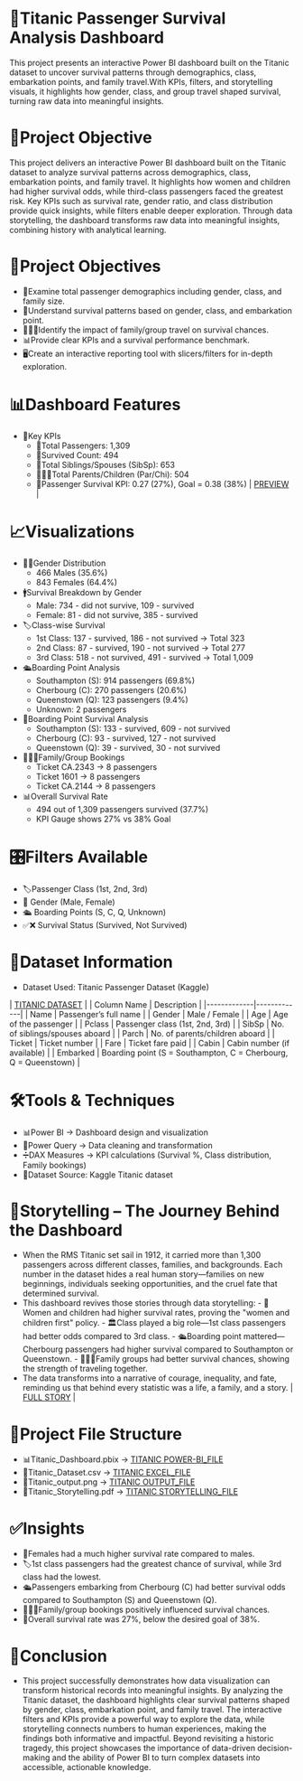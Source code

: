 # 🚢Titanic Passenger Survival Analysis Dashboard
This project presents an interactive Power BI dashboard built on the Titanic dataset to uncover survival patterns through demographics, class, embarkation points,
and family travel.With KPIs, filters, and storytelling visuals, it highlights how gender, class, and group travel shaped survival, turning raw data into meaningful 
insights.

# 📌Project Objective 
This project delivers an interactive Power BI dashboard built on the Titanic dataset to analyze survival patterns across demographics, class, embarkation points, and 
family travel. It highlights how women and children had higher survival odds, while third-class passengers faced the greatest risk. Key KPIs such as survival rate, 
gender ratio, and class distribution provide quick insights, while filters enable deeper exploration. Through data storytelling, the dashboard transforms raw data 
into meaningful insights, combining history with analytical learning.

# 🎯Project Objectives
  - 👥Examine total passenger demographics including gender, class, and family size.
  - 🧭Understand survival patterns based on gender, class, and embarkation point. 
  - 👨‍👩‍👧Identify the impact of family/group travel on survival chances.
  - 📊Provide clear KPIs and a survival performance benchmark.
  - 🖥️Create an interactive reporting tool with slicers/filters for in-depth exploration.

# 📊Dashboard Features
  - 🔑Key KPIs
       - 👥Total Passengers: 1,309
       - 💚Survived Count: 494
       - 👫Total Siblings/Spouses (SibSp): 653
       - 👨‍👩‍👧Total Parents/Children (Par/Chi): 504
       - 🎯Passenger Survival KPI: 0.27 (27%), Goal = 0.38 (38%)
       | <a href = "https://github.com/SathishRamachandran1975/-Titanic-Passenger-Survival-Analysis-Dashboard-/blob/main/Titanic_output.png">PREVIEW</a> | 

# 📈Visualizations
  - 👩‍🦰Gender Distribution
       - 466 Males (35.6%)
       - 843 Females (64.4%)
  - 🚹Survival Breakdown by Gender
       - Male: 734 - did not survive, 109 - survived
       - Female: 81 - did not survive, 385 - survived
  - 🏷️Class-wise Survival
       - 1st Class: 137 - survived, 186 - not survived → Total 323
       - 2nd Class: 87 - survived, 190 - not survived → Total 277
       - 3rd Class: 518 - not survived, 491 - survived → Total 1,009
  - 🛳️Boarding Point Analysis
       - Southampton (S): 914 passengers (69.8%)
       - Cherbourg (C): 270 passengers (20.6%)
       - Queenstown (Q): 123 passengers (9.4%)
       - Unknown: 2 passengers
  - 📍Boarding Point Survival Analysis
       - Southampton (S): 133 - survived, 609 - not survived
       - Cherbourg (C): 93 - survived, 127 - not survived
       - Queenstown (Q): 39 - survived, 30 - not survived
  - 👨‍👩‍👧Family/Group Bookings
       - Ticket CA.2343 → 8 passengers
       - Ticket 1601 → 8 passengers
       - Ticket CA.2144 → 8 passengers
  - 📊Overall Survival Rate
       - 494 out of 1,309 passengers survived (37.7%)
       - KPI Gauge shows 27% vs 38% Goal
   
# 🎛️Filters Available
  - 🏷️Passenger Class (1st, 2nd, 3rd)
  - 👥 Gender (Male, Female)
  - 🛳️ Boarding Points (S, C, Q, Unknown)
  - ✅❌ Survival Status (Survived, Not Survived)

# 📂Dataset Information
  - Dataset Used: Titanic Passenger Dataset (Kaggle)

  | <a href ="https://github.com/SathishRamachandran1975/-Titanic-Passenger-Survival-Analysis-Dashboard-/blob/main/CLEANED_TITANIC.csv">TITANIC DATASET</a> |
  | Column Name | Description |
  |-------------|-------------|
  | Name        | Passenger’s full name |
  | Gender      | Male / Female |
  | Age         | Age of the passenger | 
  | Pclass      | Passenger class (1st, 2nd, 3rd) |
  | SibSp       | No. of siblings/spouses aboard |
  | Parch       | No. of parents/children aboard |
  | Ticket      | Ticket number |
  | Fare        | Ticket fare paid |
  | Cabin       | Cabin number (if available) |
  | Embarked    | Boarding point (S = Southampton, C = Cherbourg, Q = Queenstown) |

# 🛠️Tools & Techniques
   - 📊Power BI → Dashboard design and visualization
   - 🧹Power Query → Data cleaning and transformation
   - ➗DAX Measures → KPI calculations (Survival %, Class distribution, Family bookings)
   - 📂Dataset Source: Kaggle Titanic dataset

# 📖Storytelling – The Journey Behind the Dashboard
   - When the RMS Titanic set sail in 1912, it carried more than 1,300 passengers across different classes, families, and backgrounds.
     Each number in the dataset hides a real human story—families on new beginnings, individuals seeking opportunities, and the cruel
     fate that determined survival.
   - This dashboard revives those stories through data storytelling:
          - 👩Women and children had higher survival rates, proving the "women and children first" policy.
          - 🏛️Class played a big role—1st class passengers had better odds compared to 3rd class.
          - 🛳️Boarding point mattered—Cherbourg passengers had higher survival compared to Southampton or Queenstown.
          - 👨‍👩‍👦Family groups had better survival chances, showing the strength of traveling together.
   - The data transforms into a narrative of courage, inequality, and fate, reminding us that behind every statistic was a life, a family, and a story.
   | <a href = "https://github.com/SathishRamachandran1975/-Titanic-Passenger-Survival-Analysis-Dashboard-/blob/main/Titanic_Storytelling.pdf">FULL STORY</a> |

# 📁Project File Structure
   - 📊Titanic_Dashboard.pbix → <a href ="https://github.com/SathishRamachandran1975/-Titanic-Passenger-Survival-Analysis-Dashboard-/blob/main/Titanic_Project.pbix">TITANIC POWER-BI_FILE</a>
   - 📂Titanic_Dataset.csv → <a href ="https://github.com/SathishRamachandran1975/-Titanic-Passenger-Survival-Analysis-Dashboard-/blob/main/CLEANED_TITANIC.csv">TITANIC EXCEL_FILE</a>
   - 📝Titanic_output.png →  <a href = "https://github.com/SathishRamachandran1975/-Titanic-Passenger-Survival-Analysis-Dashboard-/blob/main/Titanic_output.png">TITANIC OUTPUT_FILE</a>
   - 📝Titanic_Storytelling.pdf → <a href = "https://github.com/SathishRamachandran1975/-Titanic-Passenger-Survival-Analysis-Dashboard-/blob/main/Titanic_Storytelling.pdf">TITANIC STORYTELLING_FILE</a>

# ✅Insights
  - 👩Females had a much higher survival rate compared to males.
  - 🏷️1st class passengers had the greatest chance of survival, while 3rd class had the lowest.
  - 🛳️Passengers embarking from Cherbourg (C) had better survival odds compared to Southampton (S) and Queenstown (Q).
  - 👨‍👩‍👧Family/group bookings positively influenced survival chances.
  - 🎯Overall survival rate was 27%, below the desired goal of 38%.

# 📝Conclusion
  - This project successfully demonstrates how data visualization can transform historical records into meaningful insights. By analyzing the Titanic dataset, the dashboard
    highlights clear survival patterns shaped by gender, class, embarkation point, and family travel. The interactive filters and KPIs provide a powerful way to explore the
    data, while storytelling connects numbers to human experiences, making the findings both informative and impactful. Beyond revisiting a historic tragedy, this project
    showcases the importance of data-driven decision-making and the ability of Power BI to turn complex datasets into accessible, actionable knowledge.
